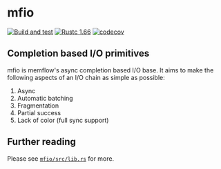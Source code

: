 # mfio

[![Build and test]][workflows] [![Rustc 1.66]][rust] [![codecov]][codecov-link]

[Build and test]: https://github.com/memflow/mfio/actions/workflows/build.yml/badge.svg
[workflows]: https://github.com/memflow/mfio/actions/workflows/build.yml
[MIT licensed]: https://img.shields.io/badge/license-MIT-blue.svg
[Rustc 1.66]: https://img.shields.io/badge/rustc-1.66+-lightgray.svg
[rust]: https://blog.rust-lang.org/2022/12/15/Rust-1.66.0.html
[codecov]: https://codecov.io/gh/memflow/mfio/branch/main/graph/badge.svg?token=IJ1K4QPAIM
[codecov-link]: https://codecov.io/gh/memflow/mfio

## Completion based I/O primitives

mfio is memflow's async completion based I/O base. It aims to make the following aspects of an
I/O chain as simple as possible:

1. Async
2. Automatic batching
3. Fragmentation
4. Partial success
5. Lack of color (full sync support)

## Further reading

Please see [`mfio/src/lib.rs`](mfio/src/lib.rs) for more.
